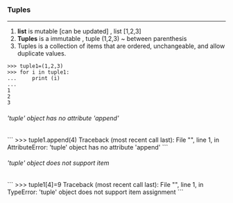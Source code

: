 ### Tuples
----

1. **list** is mutable [can be updated] , list [1,2,3]
2. **Tuples** is a immutable , tuple (1,2,3) ~ between parenthesis
3. Tuples is a collection of items that are ordered, unchangeable, and allow duplicate values.


```
>>> tuple1=(1,2,3)
>>> for i in tuple1:
...     print (i)
... 
1
2
3
```
<h6>'tuple' object has no attribute 'append'</h6>
```
>>> tuple1.append(4)
Traceback (most recent call last):
  File "<stdin>", line 1, in <module>
AttributeError: 'tuple' object has no attribute 'append'
```
<h6>'tuple' object does not support item</h6>
```
>>> tuple1[4]=9
Traceback (most recent call last):
  File "<stdin>", line 1, in <module>
TypeError: 'tuple' object does not support item assignment
```